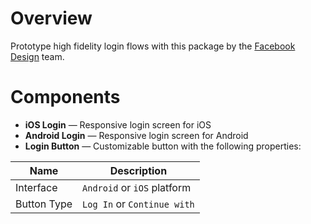 # Overview

Prototype high fidelity login flows with this package by the [Facebook Design](https://facebook.design/) team.

# Components

- **iOS Login** — Responsive login screen for iOS
- **Android Login** — Responsive login screen for Android
- **Login Button** — Customizable button with the following properties:

| Name        | Description                 |
| ----------- | --------------------------- |
| Interface   | `Android` or `iOS` platform |
| Button Type | `Log In` or `Continue with` |
